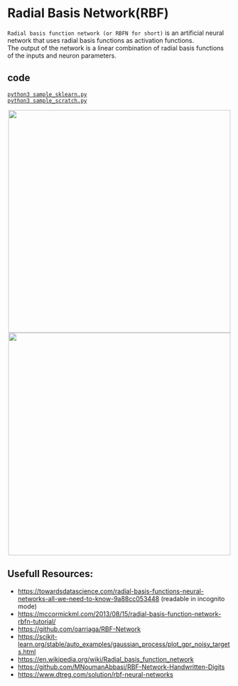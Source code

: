 # Radial Basis Network(RBF)
`Radial basis function network (or RBFN for short)` is an artificial neural network that uses radial basis functions as activation functions.  
The output of the network is a linear combination of radial basis functions of the inputs and neuron parameters.

## code 
[`python3 sample_sklearn.py`](./sample_sklearn.py)  
[`python3 sample_scratch.py`](./sample_scratch.py)  

<p align="center">
  <img src="https://miro.medium.com/max/4148/1*kf0_Gafc-PbrHO88iOZVJA.png" width="500">
  <img src="https://www.researchgate.net/publication/333469185/figure/fig2/AS:764122706763776@1559192458216/Architecture-of-the-RBF-neural-network-RBF-radial-basis-function.ppm" width="500">
</p>

## Usefull Resources:
+ https://towardsdatascience.com/radial-basis-functions-neural-networks-all-we-need-to-know-9a88cc053448 (readable in incognito mode)
+ https://mccormickml.com/2013/08/15/radial-basis-function-network-rbfn-tutorial/  
+ https://github.com/oarriaga/RBF-Network  
+ https://scikit-learn.org/stable/auto_examples/gaussian_process/plot_gpr_noisy_targets.html  
+ https://en.wikipedia.org/wiki/Radial_basis_function_network  
+ https://github.com/MNoumanAbbasi/RBF-Network-Handwritten-Digits  
+ https://www.dtreg.com/solution/rbf-neural-networks